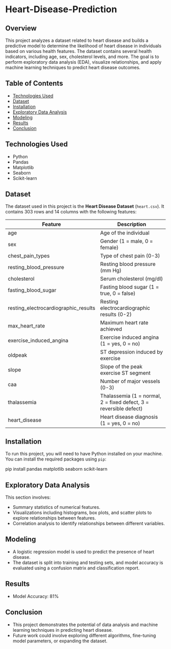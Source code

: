 # Heart-Disease-Prediction
## Overview

This project analyzes a dataset related to heart disease and builds a predictive model to determine the likelihood of heart disease in individuals based on various health features. The dataset contains several health indicators, including age, sex, cholesterol levels, and more. The goal is to perform exploratory data analysis (EDA), visualize relationships, and apply machine learning techniques to predict heart disease outcomes.

## Table of Contents

- [Technologies Used](#technologies-used)
- [Dataset](#dataset)
- [Installation](#installation)
- [Exploratory Data Analysis](#exploratory-data-analysis)
- [Modeling](#modeling)
- [Results](#results)
- [Conclusion](#conclusion)

## Technologies Used

- Python
- Pandas
- Matplotlib
- Seaborn
- Scikit-learn

## Dataset

The dataset used in this project is the **Heart Disease Dataset** (`heart.csv`). It contains 303 rows and 14 columns with the following features:

| Feature                                     | Description                                   |
|---------------------------------------------|-----------------------------------------------|
| age                                         | Age of the individual                          |
| sex                                         | Gender (1 = male, 0 = female)                |
| chest_pain_types                            | Type of chest pain (0-3)                      |
| resting_blood_pressure                      | Resting blood pressure (mm Hg)                |
| cholesterol                                 | Serum cholesterol (mg/dl)                     |
| fasting_blood_sugar                         | Fasting blood sugar (1 = true, 0 = false)    |
| resting_electrocardiographic_results       | Resting electrocardiographic results (0-2)    |
| max_heart_rate                              | Maximum heart rate achieved                    |
| exercise_induced_angina                     | Exercise induced angina (1 = yes, 0 = no)    |
| oldpeak                                     | ST depression induced by exercise              |
| slope                                       | Slope of the peak exercise ST segment         |
| caa                                         | Number of major vessels (0-3)                 |
| thalassemia                                 | Thalassemia (1 = normal, 2 = fixed defect, 3 = reversible defect) |
| heart_disease                               | Heart disease diagnosis (1 = yes, 0 = no)     |

## Installation

To run this project, you will need to have Python installed on your machine. You can install the required packages using `pip`:

pip install pandas matplotlib seaborn scikit-learn

## Exploratory Data Analysis
This section involves:

- Summary statistics of numerical features.
- Visualizations including histograms, box plots, and scatter plots to explore relationships between features.
- Correlation analysis to identify relationships between different variables.

## Modeling
- A logistic regression model is used to predict the presence of heart disease.
- The dataset is split into training and testing sets, and model accuracy is evaluated using a confusion matrix and classification report.

## Results
- Model Accuracy: 81%

## Conclusion
- This project demonstrates the potential of data analysis and machine learning techniques in predicting heart disease.
- Future work could involve exploring different algorithms, fine-tuning model parameters, or expanding the dataset.
